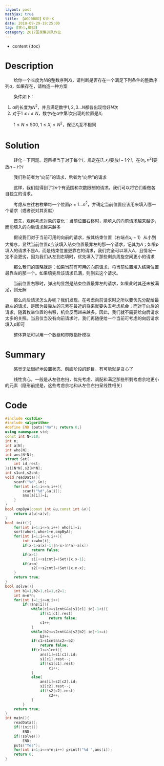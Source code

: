 ```yaml
---
layout: post
mathjax: true
title: 【AGC008D】Kth-K
date: 2018-09-29-19:25:00
tag: [贪心,模拟]
category: 2017国家集训队作业
---
```

* content
{:toc}
# Description

　　给你一个长度为$N$的整数序列$Xi$，请判断是否存在一个满足下列条件的整数序列$a$，如果存在，请构造一种方案

　　条件如下：

1. $a$的长度为$N^2$，并且满足数字$1,2,3...N$都各出现恰好$N$次
2. 对于$1 \le i \le N$，数字$i$在$a$中第$i$次出现的位置是$X_i$

　　$1 \le N \le 500, \;1\le X_i\le N^2$，保证$X_i$互不相同



# Solution

　　转化一下问题。题目相当于对于每个$i$，规定在$[1,x_i)$要放$i-1$个$i$，在$(x_i,n^2]$要放$n-i$个$i$

　　我们称前者为“向前”的请求，后者为“向后”的请求

　　这样，我们就得到了$2n$个有范围和次数限制的请求。我们可以将它们看做各自独立的请求。

　　考虑从左往右枚举每一个位置$p=1...n^2$，并确定当前位置应该用来填入哪一个请求（或者说对其贡献）

　　首先，观察考虑对象的变化：当前位置右移时，能填入的向前请求越来越少，而能填入的向后请求越来越多

　　假设我们对于当前可用的向前的请求，按其结束位置（右端点$x_i-1$）从小到大排序，显然当前位置$p$应该填入结束位置最靠左的那一个请求，记其为$A$；如果$p$填入的请求不是$A$，而是结束位置更靠右的请求，我们完全可以填入$A$，且情况一定不会更劣，因为我们从左到右填时，优先填入了那些剩余周旋空间更小的请求

　　那么我们的策略就是：如果当前有可用的向前请求，将当前位置填入结束位置最靠左的那一个。如果填完后该请求已满，则删去这个请求。

　　当前位置右移时，弹出的显然是结束位置最靠左的请求，如果此时其还未被满足，则无解

　　那么向后请求怎么办呢？我们发现，在考虑向前请求时之所以要优先分配给最靠左的请求，是因为最靠左的元素在最近的将来就要失去考虑机会；而对于向后的请求，随着枚举位置的右移，机会反而越来越多。因此，我们就不需要给向后请求太多的关照。当且仅当没有向前请求时，我们再随便给一个当前可考虑的向后请求填入$p$即可

　　整体算法可以用一个数组和界限指针模拟

# Summary

　　感觉无法很好地设置状态、刻画阶段的题目，有可能就是贪心了

　　线性贪心，一般是从左往右扫，优先考虑、调配和满足那些所剩考虑余地更小的元素（隐形前提是，这些考虑余地和从左往右扫呈线性相关）

# Code

```c++
#include <cstdio>
#include <algorithm>
#define END {puts("No"); return 0;}
using namespace std;
const int N=510;
int n;
int a[N];
int who[N];
int ans[N*N];
struct Set{
	int id,rest;
}s1[N*N],s2[N*N];
int s1cnt,s2cnt;
void readData(){
	scanf("%d",&n);
	for(int i=1;i<=n;i++){
		scanf("%d",&a[i]);
		ans[a[i]]=i;
	}
}
bool cmpByA(const int &u,const int &v){
	return a[u]<a[v];
}
bool init(){
	for(int i=1;i<=n;i++) who[i]=i;
	sort(who+1,who+1+n,cmpByA);
	for(int i=1;i<=n;i++){
		int x=who[i];
		if(x-1>a[x]-1||n-x>(n*n)-a[x])
			return false;
		if(x>1)
			s1[++s1cnt]=(Set){x,x-1};
		if(x<n)
			s2[++s2cnt]=(Set){x,n-x};
	}
	return true;
}
bool solve(){
	int b1=1,b2=1,c1=1,c2=1;
	int m=n*n;
	for(int i=1;i<=m;i++)
		if(!ans[i]){
			while(c1<=s1cnt&&a[s1[c1].id]-1<i){
				if(s1[c1].rest)
					return false;
				c1++;
			}
			while(b2<=s2cnt&&a[s2[b2].id]+1<=i)
				b2++;
			if(c1>s1cnt&&c2>=b2)
				return false;
			if(c1<=s1cnt){
				ans[i]=s1[c1].id;
				s1[c1].rest--;
				if(!s1[c1].rest)
					c1++;
			}
			else{
				ans[i]=s2[c2].id;
				s2[c2].rest--;
				if(!s2[c2].rest)
					c2++;
			}
		}
	return true;
}
int main(){
	readData();
	if(!init())
		END;
	if(!solve())
		END;
	puts("Yes");
	for(int i=1;i<=n*n;i++) printf("%d ",ans[i]);
	return 0;
}
```


